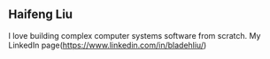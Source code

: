 ## Haifeng Liu

I love building complex computer systems software from scratch. My LinkedIn page(https://www.linkedin.com/in/bladehliu/)


